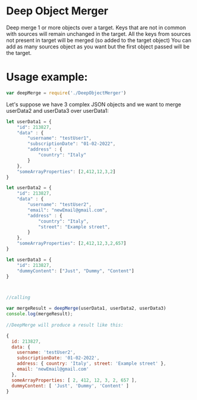 # Deep Object Merger 

Deep merge 1 or more objects over a target.
Keys that are not in common with sources will remain unchanged in the target.
All the keys from sources not present in target will be merged (so added to the target object)
You can add as many sources object as you want but the first object passed will be the target.

# Usage example:

```js
var deepMerge = require('./DeepObjectMerger')
```

Let's suppose we have 3 complex JSON objects and we want to merge userData2 and userData3 over userData1:
```js
let userData1 = {
	"id": 213827,
	"data" : {
		"username": "testUser1",
		"subscriptionDate": "01-02-2022",
		"address" : {
			"country": "Italy"
		}
	},
	"someArrayProperties": [2,412,12,3,2]
}

let userData2 = {
	"id": 213827,
	"data" : {
		"username": "testUser2",
		"email": "newEmail@gmail.com",
		"address" : {
			"country": "Italy",
			"street": "Example street",
		}
	},
	"someArrayProperties": [2,412,12,3,2,657]
}

let userData3 = {
	"id": 213827,
	"dummyContent": ["Just", "Dummy", "Content"]
}



//calling

var mergeResult = deepMerge(userData1, userData2, userData3) 
console.log(mergeResult);
	
//DeepMerge will produce a result like this:

{
  id: 213827,
  data: {
    username: 'testUser2',
    subscriptionDate: '01-02-2022',
    address: { country: 'Italy', street: 'Example street' },
    email: 'newEmail@gmail.com'
  },
  someArrayProperties: [ 2, 412, 12, 3, 2, 657 ],
  dummyContent: [ 'Just', 'Dummy', 'Content' ]
}

```


